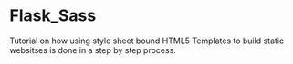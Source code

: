 # Flask_Sass
Tutorial on how using style sheet bound HTML5 Templates to build static websitses is done in a step by step process.
